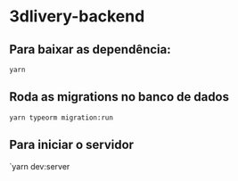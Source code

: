 # 3dlivery-backend

## Para baixar as dependência:
`yarn`

## Roda as migrations no banco de dados
`yarn typeorm migration:run`

## Para iniciar o servidor
`yarn dev:server
